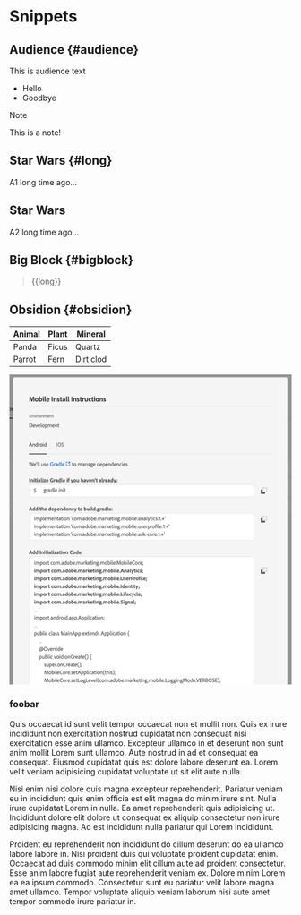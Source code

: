# Snippets

## Audience {#audience}

This is audience text

* Hello
* Goodbye

>[!NOTE]
>This is a note!

## Star Wars {#long}

A1 long time ago... 

## Star Wars

A2 long time ago... 


## Big Block {#bigblock}

>{{long}} 

## Obsidion {#obsidion}

|Animal | Plant | Mineral |
|--- |--- |--- |
|Panda | Ficus | Quartz |
|Parrot | Fern | Dirt clod |

![alt text](/help/test-guide/assets/android.png)

### foobar

Quis occaecat id sunt velit tempor occaecat non et mollit non. Quis ex irure incididunt non exercitation nostrud cupidatat non consequat nisi exercitation esse anim ullamco. Excepteur ullamco in et deserunt non sunt anim mollit Lorem sunt ullamco. Aute nostrud in ad et consequat ea consequat. Eiusmod cupidatat quis est dolore labore deserunt ea. Lorem velit veniam adipisicing cupidatat voluptate ut sit elit aute nulla.
  
Nisi enim nisi dolore quis magna excepteur reprehenderit. Pariatur veniam eu in incididunt quis enim officia est elit magna do minim irure sint. Nulla irure cupidatat Lorem in nulla. Ea amet reprehenderit quis adipisicing ut. Incididunt dolore elit dolore ut consequat ex aliquip consectetur non irure adipisicing magna. Ad est incididunt nulla pariatur qui Lorem incididunt.
  
Proident eu reprehenderit non incididunt do cillum deserunt do ea ullamco labore labore in. Nisi proident duis qui voluptate proident cupidatat enim. Occaecat ad duis commodo minim elit cillum aute ad proident consectetur. Esse anim labore fugiat aute reprehenderit veniam ex. Dolore minim Lorem ea ea ipsum commodo. Consectetur sunt eu pariatur velit labore magna amet ullamco. Tempor voluptate aliquip veniam laborum nisi aute amet tempor commodo irure pariatur in.
